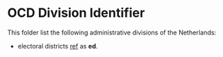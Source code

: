 # OCD Division Identifier

This folder list the following administrative divisions of the Netherlands:

* electoral districts [ref](https://wetten.overheid.nl/BWBR0004627/2023-06-20#Bijlage) as **ed**.